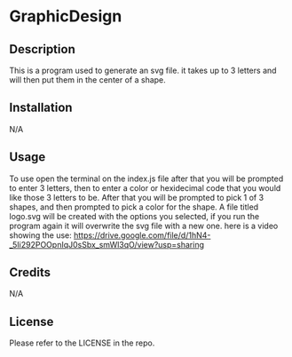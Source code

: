 # GraphicDesign

## Description

This is a program used to generate an svg file. it takes up to 3 letters and will then put them in the center of a shape.

## Installation

N/A

## Usage

To use open the terminal on the index.js file after that you will be prompted to enter 3 letters, then to enter a color or hexidecimal code that you would like those 3 letters to be. After that you will be prompted to pick 1 of 3 shapes, and then prompted to pick a color for the shape. A file titled logo.svg will be created with the options you selected, if you run the program again it will overwrite the svg file with a new one. here is a video showing the use: https://drive.google.com/file/d/1hN4-_5Ii292POOpnIqJ0sSbx_smWl3qO/view?usp=sharing

## Credits

N/A

## License

Please refer to the LICENSE in the repo.
